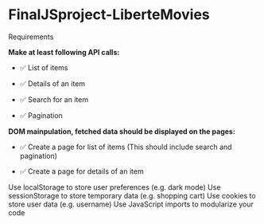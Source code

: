 # FinalJSproject-LiberteMovies

Requirements

**Make at least following API calls:** 

 - ✅ List of items 

 - ✅ Details of an item
 
 - ✅ Search for an item
 
 - ✅ Pagination

 
**DOM mainpulation, fetched data should be displayed on the pages:**

 - ✅ Create a page for list of items (This should include search and pagination)
 
 - ✅ Create a page for details of an item
 
Use localStorage to store user preferences (e.g. dark mode)
Use sessionStorage to store temporary data (e.g. shopping cart)
Use cookies to store user data (e.g. username)
Use JavaScript imports to modularize your code
